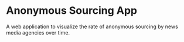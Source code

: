 # Anonymous Sourcing App

A web application to visualize the rate of anonymous sourcing by news media agencies over time. 
